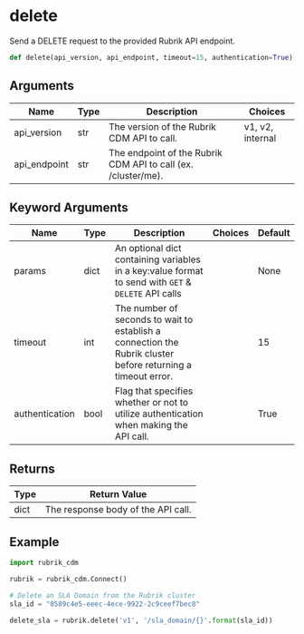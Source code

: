 # delete

Send a DELETE request to the provided Rubrik API endpoint.
```py
def delete(api_version, api_endpoint, timeout=15, authentication=True)
```

## Arguments
| Name         | Type | Description                                                   | Choices          |
|--------------|------|---------------------------------------------------------------|------------------|
| api_version  | str  | The version of the Rubrik CDM API to call.                    | v1, v2, internal |
| api_endpoint | str  | The endpoint of the Rubrik CDM API to call (ex. /cluster/me). |                  |
## Keyword Arguments
| Name           | Type | Description                                                                                                  | Choices | Default |
|----------------|------|--------------------------------------------------------------------------------------------------------------|---------|---------|
| params         | dict | An optional dict containing variables in a key:value format to send with `GET` & `DELETE` API calls          |         | None    |
| timeout        | int  | The number of seconds to wait to establish a connection the Rubrik cluster before returning a timeout error. |         | 15      |
| authentication | bool | Flag that specifies whether or not to utilize authentication when making the API call.                       |         | True    |

## Returns
| Type | Return Value                       |
|------|------------------------------------|
| dict | The response body of the API call. |
## Example
```py
import rubrik_cdm

rubrik = rubrik_cdm.Connect()

# Delete an SLA Domain from the Rubrik cluster
sla_id = "0589c4e5-eeec-4ece-9922-2c9ceef7bec8"

delete_sla = rubrik.delete('v1', '/sla_domain/{}'.format(sla_id))
```